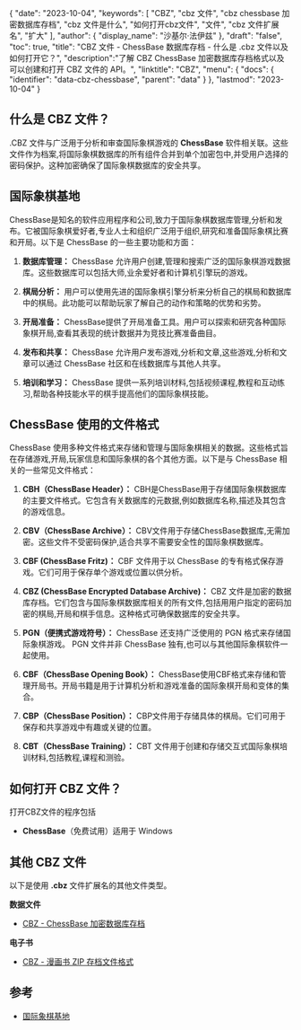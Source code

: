 {
"date": "2023-10-04",
  "keywords": [
"CBZ",
"cbz 文件",
"cbz chessbase 加密数据库存档",
"cbz 文件是什么",
"如何打开cbz文件",
"文件",
"cbz 文件扩展名",
"扩大"
],
  "author": {
"display_name": "沙基尔·法伊兹"
},
"draft": "false",
"toc": true,
"title": "CBZ 文件 - ChessBase 数据库存档 - 什么是 .cbz 文件以及如何打开它？",
  "description":"了解 CBZ ChessBase 加密数据库存档格式以及可以创建和打开 CBZ 文件的 API。",
"linktitle": "CBZ",
  "menu": {
    "docs": {
      "identifier": "data-cbz-chessbase",
"parent": "data"
}
},
"lastmod": "2023-10-04"
}

## 什么是 CBZ 文件？

.CBZ 文件与广泛用于分析和审查国际象棋游戏的 **ChessBase** 软件相关联。这些文件作为档案,将国际象棋数据库的所有组件合并到单个加密包中,并受用户选择的密码保护。这种加密确保了国际象棋数据库的安全共享。

## 国际象棋基地

ChessBase是知名的软件应用程序和公司,致力于国际象棋数据库管理,分析和发布。它被国际象棋爱好者,专业人士和组织广泛用于组织,研究和准备国际象棋比赛和开局。以下是 ChessBase 的一些主要功能和方面：

1. **数据库管理：** ChessBase 允许用户创建,管理和搜索广泛的国际象棋游戏数据库。这些数据库可以包括大师,业余爱好者和计算机引擎玩的游戏。
    












2. **棋局分析：** 用户可以使用先进的国际象棋引擎分析来分析自己的棋局和数据库中的棋局。此功能可以帮助玩家了解自己的动作和策略的优势和劣势。
    












3. **开局准备：** ChessBase提供了开局准备工具。用户可以探索和研究各种国际象棋开局,查看其表现的统计数据并为竞技比赛准备曲目。
    












4. **发布和共享：** ChessBase 允许用户发布游戏,分析和文章,这些游戏,分析和文章可以通过 ChessBase 社区和在线数据库与其他人共享。
    












5. **培训和学习：** ChessBase 提供一系列培训材料,包括视频课程,教程和互动练习,帮助各种技能水平的棋手提高他们的国际象棋技能。

## ChessBase 使用的文件格式

ChessBase 使用多种文件格式来存储和管理与国际象棋相关的数据。这些格式旨在存储游戏,开局,玩家信息和国际象棋的各个其他方面。以下是与 ChessBase 相关的一些常见文件格式：

1. **CBH（ChessBase Header）：** CBH是ChessBase用于存储国际象棋数据库的主要文件格式。它包含有关数据库的元数据,例如数据库名称,描述及其包含的游戏信息。
    












2. **CBV（ChessBase Archive）：** CBV文件用于存储ChessBase数据库,无需加密。这些文件不受密码保护,适合共享不需要安全性的国际象棋数据库。
    












3. **CBF (ChessBase Fritz)：** CBF 文件用于以 ChessBase 的专有格式保存游戏。它们可用于保存单个游戏或位置以供分析。
    












4. **CBZ (ChessBase Encrypted Database Archive)：** CBZ 文件是加密的数据库存档。它们包含与国际象棋数据库相关的所有文件,包括用用户指定的密码加密的棋局,开局和棋手信息。这种格式可确保数据库的安全共享。
    












5. **PGN（便携式游戏符号）：** ChessBase 还支持广泛使用的 PGN 格式来存储国际象棋游戏。 PGN 文件并非 ChessBase 独有,也可以与其他国际象棋软件一起使用。
    












6. **CBF（ChessBase Opening Book）：** ChessBase使用CBF格式来存储和管理开局书。开局书籍是用于计算机分析和游戏准备的国际象棋开局和变体的集合。
    












7. **CBP（ChessBase Position）：** CBP文件用于存储具体的棋局。它们可用于保存和共享游戏中有趣或关键的位置。
    












8. **CBT（ChessBase Training）：** CBT 文件用于创建和存储交互式国际象棋培训材料,包括教程,课程和测验。
    












## 如何打开 CBZ 文件？

打开CBZ文件的程序包括

- **ChessBase**（免费试用）适用于 Windows

## 其他 CBZ 文件

以下是使用 **.cbz** 文件扩展名的其他文件类型。

**数据文件**
- [CBZ - ChessBase 加密数据库存档](/zh/data/cbz-chessbase/)

**电子书**
- [CBZ - 漫画书 ZIP 存档文件格式](/zh/ebook/cbz/)

## 参考
* [国际象棋基地](https://en.wikipedia.org/wiki/ChessBase)

